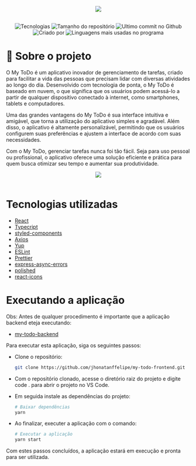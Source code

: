 <div align="center">
  <img src="https://raw.githubusercontent.com/jhonatanffelipe/my-todo-frontend/main/src/assets/logo-purple.png" />
  <br/>
  <br/>
</div>

<p align="center">
   <img alt="Tecnologias" src="https://img.shields.io/github/languages/count/jhonatanffelipe/my-todo-frontend?color=6C5DD2">
   <img alt="Tamanho do repositório" src="https://img.shields.io/github/repo-size/jhonatanffelipe/my-todo-frontend?color=6C5DD2">
   <img alt="Ultimo commit no Github" src="https://img.shields.io/github/last-commit/jhonatanffelipe/my-todo-frontend?color=6C5DD2">
   <img alt="Criado por" src="https://img.shields.io/badge/made%20by-jhonatanffelipe-%20?color=6C5DD2">
   <img alt="Linguagens mais usadas no programa" src="https://img.shields.io/github/languages/top/jhonatanffelipe/my-todo-frontend?color=6C5DD2">
</p>

# :rocket: Sobre o projeto

O My ToDo é um aplicativo inovador de gerenciamento de tarefas, criado para facilitar a vida das pessoas que precisam lidar com diversas atividades ao longo do dia. Desenvolvido com tecnologia de ponta, o My ToDo é baseado em nuvem, o que significa que os usuários podem acessá-lo a partir de qualquer dispositivo conectado à internet, como smartphones, tablets e computadores.

Uma das grandes vantagens do My ToDo é sua interface intuitiva e amigável, que torna a utilização do aplicativo simples e agradável. Além disso, o aplicativo é altamente personalizável, permitindo que os usuários configurem suas preferências e ajustem a interface de acordo com suas necessidades.

Com o My ToDo, gerenciar tarefas nunca foi tão fácil. Seja para uso pessoal ou profissional, o aplicativo oferece uma solução eficiente e prática para quem busca otimizar seu tempo e aumentar sua produtividade.




<div align="center">
  <img src="https://raw.githubusercontent.com/jhonatanffelipe/my-todo-frontend/main/src/assets/mytodo.gif" />
  <br/>
  <br/>
</div>

# Tecnologias utilizadas

- [React](https://pt-br.reactjs.org/)
- [Typecript](https://www.typescriptlang.org/)
- [styled-components](https://styled-components.com/)
- [Axios](https://axios-http.com/ptbr/docs/intro)
- [Yup](https://www.npmjs.com/package/yup)
- [ESLint](https://eslint.org/)
- [Prettier](https://prettier.io/)
- [express-async-errors](https://www.npmjs.com/package/express-async-errors)
- [polished](https://www.npmjs.com/package/polished)
- [react-icons](https://react-icons.github.io/react-icons/icons?name=fi)

# Executando a aplicação

Obs: Antes de qualquer procedimento é importante que a aplicação backend eteja executando:

- [my-todo-backend](https://github.com/jhonatanffelipe/my-todo-backend.git)

Para executar esta aplicação, siga os seguintes passos:

- Clone o repositório:

  ```bash
  git clone https://github.com/jhonatanffelipe/my-todo-frontend.git

  ```

- Com o repositório clonado, acesse o diretório raiz do projeto e digite code . para abrir o projeto no VS Code.

- Em seguida instale as dependências do projeto:

  ```bash
  # Baixar dependências
  yarn
  ```

- Ao finalizar, executer a aplicação com o comando:

  ```bash
  # Executar a aplicação
  yarn start
  ```

Com estes passos concluídos, a aplicação estará em execução e pronta para ser utilizada.
